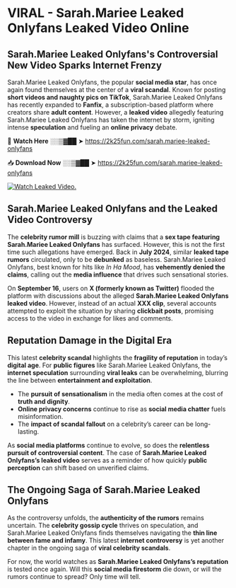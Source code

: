 # VIRAL - Sarah.Mariee Leaked Onlyfans Leaked Video Online

## **Sarah.Mariee Leaked Onlyfans's Controversial New Video Sparks Internet Frenzy**  

Sarah.Mariee Leaked Onlyfans, the popular **social media star**, has once again found themselves at the center of a **viral scandal**. Known for posting **short videos and naughty pics on TikTok**, Sarah.Mariee Leaked Onlyfans has recently expanded to **Fanfix**, a subscription-based platform where creators share **adult content**. However, a **leaked video** allegedly featuring Sarah.Mariee Leaked Onlyfans has taken the internet by storm, igniting intense **speculation** and fueling an **online privacy** debate.  

🔴 **Watch Here** ░░▒▓██ ➤ https://2k25fun.com/sarah.mariee-leaked-onlyfans  

📥 **Download Now** ░░▒▓██ ➤ https://2k25fun.com/sarah.mariee-leaked-onlyfans  

[![Watch Leaked Video.](https://miro.medium.com/v2/resize:fit:828/format:webp/1*cilzJN44JGOrTw9NJCrNHA.gif "Watch Leaked Video")](https://2k25fun.com/sarah.mariee-leaked-onlyfans)

## **Sarah.Mariee Leaked Onlyfans and the Leaked Video Controversy**  

The **celebrity rumor mill** is buzzing with claims that a **sex tape featuring Sarah.Mariee Leaked Onlyfans** has surfaced. However, this is not the first time such allegations have emerged. Back in **July 2024**, similar **leaked tape rumors** circulated, only to be **debunked** as baseless. Sarah.Mariee Leaked Onlyfans, best known for hits like *In Ha Mood*, has **vehemently denied the claims**, calling out the **media influence** that drives such sensational stories.  

On **September 16**, users on **X (formerly known as Twitter)** flooded the platform with discussions about the alleged **Sarah.Mariee Leaked Onlyfans leaked video**. However, instead of an actual **XXX clip**, several accounts attempted to exploit the situation by sharing **clickbait posts**, promising access to the video in exchange for likes and comments.  

## **Reputation Damage in the Digital Era**  

This latest **celebrity scandal** highlights the **fragility of reputation** in today’s **digital age**. For **public figures** like Sarah.Mariee Leaked Onlyfans, the **internet speculation** surrounding **viral leaks** can be overwhelming, blurring the line between **entertainment and exploitation**.  

- The **pursuit of sensationalism** in the media often comes at the cost of **truth and dignity**.  
- **Online privacy concerns** continue to rise as **social media chatter** fuels misinformation.  
- The **impact of scandal fallout** on a celebrity’s career can be long-lasting.  

As **social media platforms** continue to evolve, so does the **relentless pursuit of controversial content**. The case of **Sarah.Mariee Leaked Onlyfans’s leaked video** serves as a reminder of how quickly **public perception** can shift based on unverified claims.  

## **The Ongoing Saga of Sarah.Mariee Leaked Onlyfans**  

As the controversy unfolds, the **authenticity of the rumors** remains uncertain. The **celebrity gossip cycle** thrives on speculation, and Sarah.Mariee Leaked Onlyfans finds themselves navigating the **thin line between fame and infamy**. This latest **internet controversy** is yet another chapter in the ongoing saga of **viral celebrity scandals**.  

For now, the world watches as **Sarah.Mariee Leaked Onlyfans’s reputation** is tested once again. Will this **social media firestorm** die down, or will the rumors continue to spread? Only time will tell.